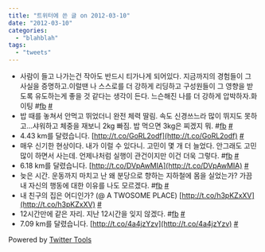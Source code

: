 ```yaml
---
title: "트위터에 쓴 글 on 2012-03-10"
date: "2012-03-10"
categories: 
  - "blahblah"
tags: 
  - "tweets"
---
```


- 사람이 들고 나가는건 작아도 반드시 티가나게 되어있다. 지금까지의 경험들이 그 사실을 증명하고.이럴땐 나 스스로를 더 강하게 리딩하고 구성원들이 그 영향을 받도록 유도하는게 좋을 것 같다는 생각이 든다. 느슨해진 나를 더 강하게 압박하자.화이팅 #[fb](http://search.twitter.com/search?q=%23fb) [#](http://twitter.com/blurblah/statuses/176903431489982464)
- 밥 때를 놓쳐서 안먹고 뛰었더니 완전 체력 딸림. 속도 신경쓰느라 많이 뛰지도 못하고...샤워하고 체중을 재보니 2kg 빠짐. 밥 먹으면 3kg은 찌겠지 뭐. #[fb](http://search.twitter.com/search?q=%23fb) [#](http://twitter.com/blurblah/statuses/177004584877817857)
- 4.43 km를 달렸습니다. [http://t.co/GoRL2odf](http://t.co/GoRL2odf) [#](http://twitter.com/blurblah/statuses/177186666899963904)
- 매우 신기한 현상이다. 내가 이럴 수 있다니. 고민이 몇 개 더 늘었다. 안그래도 고민 많이 하면서 사는데. 언제나처럼 실행이 관건이지만 이건 더욱 그렇다. #[fb](http://search.twitter.com/search?q=%23fb) [#](http://twitter.com/blurblah/statuses/177310578216407041)
- 6.18 km를 달렸습니다. [http://t.co/DVpAwMIA](http://t.co/DVpAwMIA) [#](http://twitter.com/blurblah/statuses/177916148954841088)
- 늦은 시간. 운동까지 마치고 난 왜 분당으로 향하는 지하철에 몸을 실었는가? 가끔 내 자신의 행동에 대한 이유를 나도 모르겠다. #[fb](http://search.twitter.com/search?q=%23fb) [#](http://twitter.com/blurblah/statuses/178110064744341504)
- 내 친구의 집은 어디인가? (@ A TWOSOME PLACE) [http://t.co/h3pKZxXV](http://t.co/h3pKZxXV) [#](http://twitter.com/blurblah/statuses/178116375406067713)
- 12시간만에 같은 자리. 지난 12시간을 잊지 않겠다. #[fb](http://search.twitter.com/search?q=%23fb) [#](http://twitter.com/blurblah/statuses/178309392695951361)
- 7.09 km를 달렸습니다. [http://t.co/4a4jzYzv](http://t.co/4a4jzYzv) [#](http://twitter.com/blurblah/statuses/178374852800028674)

Powered by [Twitter Tools](http://alexking.org/projects/wordpress)

